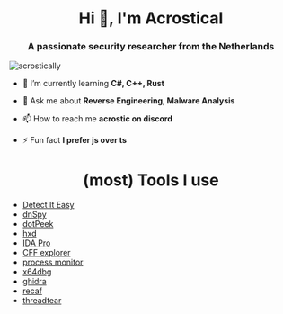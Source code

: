<h1 align="center">Hi 👋, I'm Acrostical</h1>
<h3 align="center">A passionate security researcher from the Netherlands</h3>

 <p align="left"> <img src="https://komarev.com/ghpvc/?username=acrostically&label=Profile%20views&color=0e75b6&style=flat" alt="acrostically" /> </p> 

<!-- <p align="left"> <a href="https://github.com/ryo-ma/github-profile-trophy"><img src="https://github-profile-trophy.vercel.app/?username=acrostically" alt="acrostically" /></a> </p> -->

- 🌱 I’m currently learning **C#, C++, Rust**

- 💬 Ask me about **Reverse Engineering, Malware Analysis**

- 📫 How to reach me **acrostic on discord**

- ⚡ Fun fact **I prefer js over ts**

<h1 align="center">(most) Tools I use</h1>

- [Detect It Easy](https://github.com/horsicq/Detect-It-Easy)
- [dnSpy](https://github.com/dnSpy/dnSpy)
- [dotPeek](https://www.jetbrains.com/decompiler/)
- [hxd](https://mh-nexus.de/en/hxd/)
- [IDA Pro](https://hex-rays.com/ida-pro/)
- [CFF explorer](https://ntcore.com/?page_id=388)
- [process monitor](https://learn.microsoft.com/en-us/sysinternals/downloads/procmon)
- [x64dbg](https://x64dbg.com/)
- [ghidra](https://ghidra-sre.org/)
- [recaf](https://github.com/Col-E/Recaf)
- [threadtear](https://github.com/GraxCode/threadtear)
